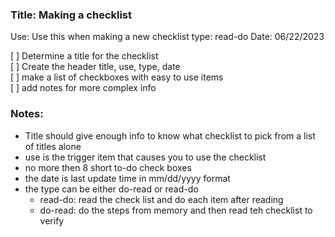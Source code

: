 ### Title: Making a checklist
Use: Use this when making a new checklist
type: read-do
Date: 06/22/2023

[ ] Determine a title for the checklist<br>
[ ] Create the header title, use, type, date<br>
[ ] make a list of checkboxes with easy to use items<br>
[ ] add notes for more complex info<br>

### Notes:
* Title should give enough info to know what checklist to pick from a list of titles alone
* use is the trigger item that causes you to use the checklist
* no more then 8 short to-do check boxes
* the date is last update time in mm/dd/yyyy format
* the type can be either do-read or read-do
  - read-do: read the check list and do each item after reading
  - do-read: do the steps from memory and then read teh checklist to verify
